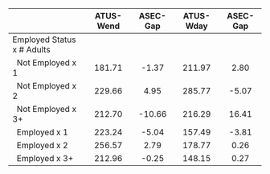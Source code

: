 
|                      |    ATUS-Wend |     ASEC-Gap |    ATUS-Wday |     ASEC-Gap |
| -------------------- | :----------: | :----------: | :----------: | :----------: |
| Employed Status x # Adults |              |              |              |              |
| &nbsp;&nbsp;Not Employed x 1 |       181.71 |        -1.37 |       211.97 |         2.80 |
| &nbsp;&nbsp;Not Employed x 2 |       229.66 |         4.95 |       285.77 |        -5.07 |
| &nbsp;&nbsp;Not Employed x 3+ |       212.70 |       -10.66 |       216.29 |        16.41 |
| &nbsp;&nbsp;Employed x 1 |       223.24 |        -5.04 |       157.49 |        -3.81 |
| &nbsp;&nbsp;Employed x 2 |       256.57 |         2.79 |       178.77 |         0.26 |
| &nbsp;&nbsp;Employed x 3+ |       212.96 |        -0.25 |       148.15 |         0.27 |

